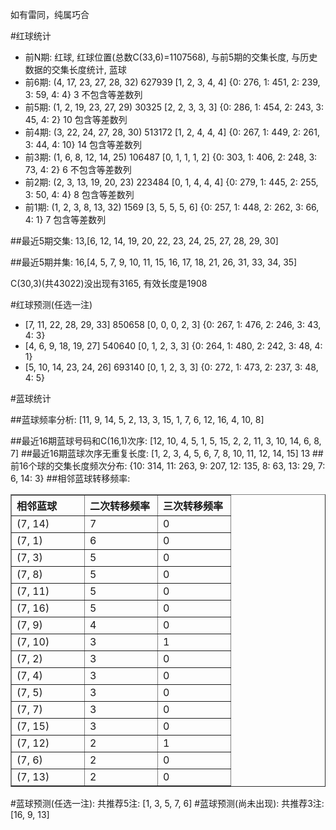 <!-- 
.. title: 双色球2010056期(2010-05-18)数据分析报告
.. slug: slott-2010056-2010-05-18-report
.. date: 2010-05-19 08:00:00 UTC+08:00
.. tags: Lottery
.. link: 
.. description: 
.. type: text
-->

如有雷同，纯属巧合

<!-- TEASER_END-->

#红球统计

- 前N期: 红球, 红球位置(总数C(33,6)=1107568), 与前5期的交集长度, 与历史数据的交集长度统计, 蓝球
- 前6期: (4, 17, 23, 27, 28, 32) 627939 [1, 2, 3, 4, 4] {0: 276, 1: 451, 2: 239, 3: 59, 4: 4} 3 不包含等差数列
- 前5期: (1, 2, 19, 23, 27, 29) 30325 [2, 2, 3, 3, 3] {0: 286, 1: 454, 2: 243, 3: 45, 4: 2} 10 包含等差数列
- 前4期: (3, 22, 24, 27, 28, 30) 513172 [1, 2, 4, 4, 4] {0: 267, 1: 449, 2: 261, 3: 44, 4: 10} 14 包含等差数列
- 前3期: (1, 6, 8, 12, 14, 25) 106487 [0, 1, 1, 1, 2] {0: 303, 1: 406, 2: 248, 3: 73, 4: 2} 6 不包含等差数列
- 前2期: (2, 3, 13, 19, 20, 23) 223484 [0, 1, 4, 4, 4] {0: 279, 1: 445, 2: 255, 3: 50, 4: 4} 8 包含等差数列
- 前1期: (1, 2, 3, 8, 13, 32) 1569 [3, 5, 5, 5, 6] {0: 257, 1: 448, 2: 262, 3: 66, 4: 1} 7 包含等差数列

##最近5期交集:
13,[6, 12, 14, 19, 20, 22, 23, 24, 25, 27, 28, 29, 30]

##最近5期并集:
16,[4, 5, 7, 9, 10, 11, 15, 16, 17, 18, 21, 26, 31, 33, 34, 35]

C(30,3)(共43022)没出现有3165, 
有效长度是1908

#红球预测(任选一注)

- [7, 11, 22, 28, 29, 33] 850658 [0, 0, 0, 2, 3] {0: 267, 1: 476, 2: 246, 3: 43, 4: 3}
- [4, 6, 9, 18, 19, 27] 540640 [0, 1, 2, 3, 3] {0: 264, 1: 480, 2: 242, 3: 48, 4: 1}
- [5, 10, 14, 23, 24, 26] 693140 [0, 1, 2, 3, 3] {0: 272, 1: 473, 2: 237, 3: 48, 4: 5}

#蓝球统计

##蓝球频率分析:
[11, 9, 14, 5, 2, 13, 3, 15, 1, 7, 6, 12, 16, 4, 10, 8]

##最近16期蓝球号码和C(16,1)次序:
[12, 10, 4, 5, 1, 5, 15, 2, 2, 11, 3, 10, 14, 6, 8, 7]
##最近16期蓝球次序无重复长度:
[1, 2, 3, 4, 5, 6, 7, 8, 10, 11, 12, 14, 15] 13
##前16个球的交集长度频次分布:
{10: 314, 11: 263, 9: 207, 12: 135, 8: 63, 13: 29, 7: 6, 14: 3}
##相邻蓝球转移频率:
<table border="1" class="table table-striped dataframe">
  <thead>
    <tr style="text-align: left;">
      <th style="min-width: 100px;">相邻蓝球</th>
      <th style="min-width: 100px;">二次转移频率</th>
      <th style="min-width: 100px;">三次转移频率</th>
    </tr>
  </thead>
  <tbody>
    <tr>
      <td> (7, 14)</td>
      <td> 7</td>
      <td> 0</td>
    </tr>
    <tr>
      <td>  (7, 1)</td>
      <td> 6</td>
      <td> 0</td>
    </tr>
    <tr>
      <td>  (7, 3)</td>
      <td> 5</td>
      <td> 0</td>
    </tr>
    <tr>
      <td>  (7, 8)</td>
      <td> 5</td>
      <td> 0</td>
    </tr>
    <tr>
      <td> (7, 11)</td>
      <td> 5</td>
      <td> 0</td>
    </tr>
    <tr>
      <td> (7, 16)</td>
      <td> 5</td>
      <td> 0</td>
    </tr>
    <tr>
      <td>  (7, 9)</td>
      <td> 4</td>
      <td> 0</td>
    </tr>
    <tr>
      <td> (7, 10)</td>
      <td> 3</td>
      <td> 1</td>
    </tr>
    <tr>
      <td>  (7, 2)</td>
      <td> 3</td>
      <td> 0</td>
    </tr>
    <tr>
      <td>  (7, 4)</td>
      <td> 3</td>
      <td> 0</td>
    </tr>
    <tr>
      <td>  (7, 5)</td>
      <td> 3</td>
      <td> 0</td>
    </tr>
    <tr>
      <td>  (7, 7)</td>
      <td> 3</td>
      <td> 0</td>
    </tr>
    <tr>
      <td> (7, 15)</td>
      <td> 3</td>
      <td> 0</td>
    </tr>
    <tr>
      <td> (7, 12)</td>
      <td> 2</td>
      <td> 1</td>
    </tr>
    <tr>
      <td>  (7, 6)</td>
      <td> 2</td>
      <td> 0</td>
    </tr>
    <tr>
      <td> (7, 13)</td>
      <td> 2</td>
      <td> 0</td>
    </tr>
  </tbody>
</table>
#蓝球预测(任选一注):
共推荐5注: [1, 3, 5, 7, 6]
#蓝球预测(尚未出现):
共推荐3注: [16, 9, 13]

